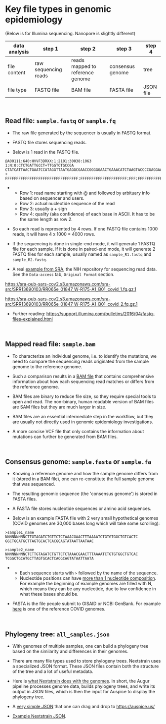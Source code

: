 # Key file types in genomic epidemiology 
(Below is for Illumina sequencing. Nanopore is slightly different)

| data analysis | step 1 | step 2 | step 3 | step 4 | 
|---|-----|------|-------|--|
| file content | raw sequencing reads | reads mapped to reference genome | consensus genome | tree |
| file type | FASTQ file | BAM file | FASTA file | JSON file |

<br>

## Read file: `sample.fastq` or `sample.fq`

- The raw file generated by the sequencer is usually in FASTQ format. 

- FASTQ file stores sequencing reads.

- Below is 1 read in the FASTQ file. 
```
@A00111:640:HVVF3DRXX:1:2101:30038:1063 1:N:0:CTCTGATTGCCT+TTGGTCTGCCGA
CTATCATTAACTGAATCCATAGGTTAATGAGGCGAACCGGGGGAACTGAAACATCTAAGTACCCCGAGGAAAAGAAATCAACCGAGATTCCCCCAGTAGCGGCGA
+
FFFFFFFFFFFFFFFFFFFFFFFFFFFFFFFFF:FFFFFFFFFFFFFFFFFFFFF:FFF:FFFFFFFFFFFFFFFFFF:FFFFFFFFFFFFFFFFF:FFFFFFFF
```
-  
   + Row 1: read name starting with @ and followed by arbituary info based on sequencer and users.
   + Row 2: actual nucleotide sequence of the read
   + Row 3: usually a + sign
   + Row 4: quality (aka confidence) of each base in ASCII. It has to be the same length as row 2.

- So each read is represented by 4 rows. If one FASTQ file contains 1000 reads, it will have 4 x 1000 = 4000 rows.

- If the sequencing is done in single-end mode, it will generate 1 FASTQ file for each sample. If it is done in paired-end mode, it will generate 2 FASTQ files for each sample, usually named as `sample_R1.fastq` and `sample_R2.fastq`.

- A real [example from SRA](https://trace.ncbi.nlm.nih.gov/Traces/sra/?run=SRR13690103), the NIH repository for sequencing read data. See the `Data-access` tab,  `Original Format` section. 

https://sra-pub-sars-cov2.s3.amazonaws.com/sra-src/SRR13690103/RR065e_01847_W-R175-A1_B01_covid_1.fq.gz.1

https://sra-pub-sars-cov2.s3.amazonaws.com/sra-src/SRR13690103/RR065e_01847_W-R175-A1_B01_covid_2.fq.gz.1  

- Further reading: https://support.illumina.com/bulletins/2016/04/fastq-files-explained.html

<br>

## Mapped read file: `sample.bam`

- To characterize an individual genome, i.e. to identify the mutations, we need to compare the sequencing reads originated from the sample genome to the reference genome.

- Such a comparison results in a [BAM file](https://samtools.github.io/hts-specs/SAMv1.pdf) that contains comprehensive information about how each sequencing read matches or differs from the reference genome. 

- BAM files are binary to reduce file size, so they require special tools to open and read. The non-binary, human readable version of BAM files are SAM files but they are much larger in size.

- BAM files are an essential intermediate step in the workflow, but they are usually not directly used in genomic epidemiology investigations.

- A more concise VCF file that only contains the information about mutations can further be generated from BAM files. 

<br>

## Consensus genome: `sample.fasta` or `sample.fa`

- Knowing a reference genome and how the sample genome differs from it (stored in a BAM file), one can re-constitute the full sample genome that was sequenced. 

- The resulting genomic sequence (the 'consensus genome') is stored in FASTA files.

- A FASTA file stores nucleotide sequences or amino acid sequences.

- Below is an example FASTA file with 2 very small hypothetical genomes (COVID genomes are 30,000 bases long which will take some scrolling):

```
>sample1_name
NNNNNNNNNCTTGTAGATCTGTTCTCTAAACGAACTTTAAAATCTGTGTGGCTGTCACTC
GGCTGCATGCTTAGTGCACTCACGCAGTATAATTAATAAC

>sample2_name
NNNNNNNNNCTCTTGTAGATCTGTTCTCTAAACGAACTTTAAAATCTGTGTGGCTGTCAC
TCGGCTGCATGCTTAGTGCACTCACGCAGTATAATTAATA
```
-
  + Each sequence starts with `>` followed by the name of the sequence.
  + Nucleotide positions can have [more than 1 nucleotide composition](https://genome.ucsc.edu/goldenPath/help/iupac.html.). For example the beginning of example genomes are filled with N, which means they can be any nucleotide, due to low confidence in what these bases should be. 

- FASTA is the file people submit to GISAID or NCBI GenBank. For example [here](https://www.ncbi.nlm.nih.gov/nuccore/MN908947.3?report=fasta) is one of the reference COVID genomes.

<br>

## Phylogeny tree: `all_samples.json`

- With genomes of multiple samples, one can build a phylogeny tree based on the similarity and differences in their genomes. 

- There are many file types used to store phylogeny trees. Nextstrain uses a specialized JSON format. These JSON files contain both the structure of the tree and a lot of useful metadata. 

- Here is [what Nextstrain does with the genomes](https://docs.nextstrain.org/projects/augur/en/stable/index.html). In short, the Augur pipeline processes genome data, builds phylogeny trees, and write its output in JSON files, which is then the input for Auspice to display the phylogeny tree. 

- A [very simple JSON](https://github.com/czbiohub/covidtracker/raw/master/auspice/covidtracker_pawnee-examples.json) that one can drag and drop to https://auspice.us/

- [Example Nextstrain JSON](https://github.com/nextstrain/augur/blob/master/augur/data/schema-export-v2.json).

